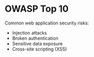 # OWASP Top 10

Common web application security risks:
- Injection attacks
- Broken authentication
- Sensitive data exposure
- Cross-site scripting (XSS)